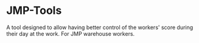 # JMP-Tools
A tool designed to allow having better control of the workers' score during their day at the work. For JMP warehouse workers.
